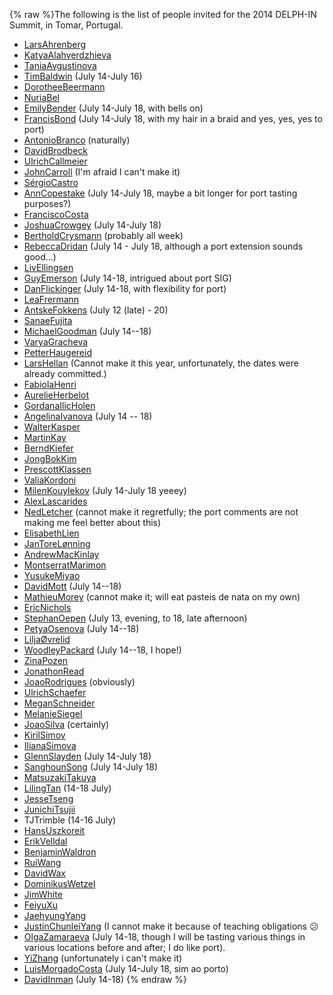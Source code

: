 {% raw %}The following is the list of people invited for the 2014 DELPH-IN
Summit, in Tomar, Portugal.

- [LarsAhrenberg](/LarsAhrenberg)
- [KatyaAlahverdzhieva](/KatyaAlahverdzhieva)
- [TaniaAvgustinova](../TaniaAvgustinova)
- [TimBaldwin](../TimBaldwin) (July 14-July 16)
- [DorotheeBeermann](/DorotheeBeermann)
- [NuriaBel](/NuriaBel)
- [EmilyBender](../EmilyBender) (July 14-July 18, with bells on)
- [FrancisBond](../FrancisBond) (July 14-July 18, with my hair in a braid
and yes, yes, yes to port)
- [AntonioBranco](../AntonioBranco) (naturally)
- [DavidBrodbeck](/DavidBrodbeck)
- [UlrichCallmeier](/UlrichCallmeier)
- [JohnCarroll](../JohnCarroll) (I'm afraid I can't make it)
- [SérgioCastro](/S%C3%A9rgioCastro)
- [AnnCopestake](../AnnCopestake) (July 14-July 18, maybe a bit longer
for port tasting purposes?)
- [FranciscoCosta](../FranciscoCosta)
- [JoshuaCrowgey](../JoshuaCrowgey) (July 14-July 18)
- [BertholdCrysmann](../BertholdCrysmann) (probably all week)
- [RebeccaDridan](../RebeccaDridan) (July 14 - July 18, although a port
extension sounds good...)
- [LivEllingsen](/LivEllingsen)
- [GuyEmerson](../GuyEmerson) (July 14-18, intrigued about port SIG)
- [DanFlickinger](../DanFlickinger) (July 14-18, with flexibility for
port)
- [LeaFrermann](/LeaFrermann)
- [AntskeFokkens](../AntskeFokkens) (July 12 (late) - 20)
- [SanaeFujita](/SanaeFujita)
- [MichaelGoodman](../MichaelGoodman) (July 14--18)
- [VaryaGracheva](../VaryaGracheva)
- [PetterHaugereid](../PetterHaugereid)
- [LarsHellan](/LarsHellan) (Cannot make it this year, unfortunately,
the dates were already committed.)
- [FabiolaHenri](/FabiolaHenri)
- [AurelieHerbelot](/AurelieHerbelot)
- [GordanaIlicHolen](/GordanaIlicHolen)
- [AngelinaIvanova](../AngelinaIvanova) (July 14 -- 18)
- [WalterKasper](/WalterKasper)
- [MartinKay](/MartinKay)
- [BerndKiefer](../BerndKiefer)
- [JongBokKim](../JongBokKim)
- [PrescottKlassen](/PrescottKlassen)
- [ValiaKordoni](../ValiaKordoni)
- [MilenKouylekov](/MilenKouylekov) (July 14-July 18 yeeey)
- [AlexLascarides](../AlexLascarides)
- [NedLetcher](../NedLetcher) (cannot make it regretfully; the port
comments are not making me feel better about this)
- [ElisabethLien](/ElisabethLien)
- [JanToreLønning](/JanToreL%C3%B8nning)
- [AndrewMacKinlay](/AndrewMacKinlay)
- [MontserratMarimon](/MontserratMarimon)
- [YusukeMiyao](/YusukeMiyao)
- [DavidMott](../DavidMott) (July 14--18)
- [MathieuMorey](/MathieuMorey) (cannot make it; will eat pasteis de
nata on my own)
- [EricNichols](/EricNichols)
- [StephanOepen](../StephanOepen) (July 13, evening, to 18, late
afternoon)
- [PetyaOsenova](../PetyaOsenova) (July 14--18)
- [LiljaØvrelid](/Lilja%C3%98vrelid)
- [WoodleyPackard](/WoodleyPackard) (July 14--18, I hope!)
- [ZinaPozen](../ZinaPozen)
- [JonathonRead](/JonathonRead)
- [JoaoRodrigues](/JoaoRodrigues) (obviously)
- [UlrichSchaefer](../UlrichSchaefer)
- [MeganSchneider](/MeganSchneider)
- [MelanieSiegel](/MelanieSiegel)
- [JoaoSilva](../JoaoSilva) (certainly)
- [KirilSimov](/KirilSimov)
- [IlianaSimova](/IlianaSimova)
- [GlennSlayden](../GlennSlayden) (July 14-July 18)
- [SanghounSong](../SanghounSong) (July 14-July 18)
- [MatsuzakiTakuya](/MatsuzakiTakuya)
- [LilingTan](../LilingTan) (14-18 July)
- [JesseTseng](../JesseTseng)
- [JunichiTsujii](/JunichiTsujii)
- TJTrimble (14-16 July)
- [HansUszkoreit](../HansUszkoreit)
- [ErikVelldal](../ErikVelldal)
- [BenjaminWaldron](../BenjaminWaldron)
- [RuiWang](/RuiWang)
- [DavidWax](/DavidWax)
- [DominikusWetzel](../DominikusWetzel)
- [JimWhite](../JimWhite)
- [FeiyuXu](../FeiyuXu)
- [JaehyungYang](/JaehyungYang)
- [JustinChunleiYang](../JustinChunleiYang) (I cannot make it because of
teaching obligations :confused:
- [OlgaZamaraeva](../OlgaZamaraeva) (July 14-18, though I will be tasting
various things in various locations before and after; I do like
port).
- [YiZhang](../YiZhang) (unfortunately i can't make it)
- [LuisMorgadoCosta](../LuisMorgadoCosta) (July 14-July 18, sim ao porto)
- [DavidInman](/DavidInman) (July 14-18)
<update date omitted for speed>{% endraw %}